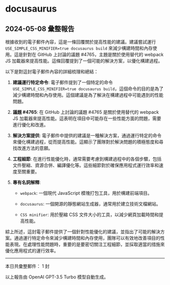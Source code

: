 # docusaurus

## 2024-05-08 彙整報告

根據收到的電子郵件內容，這是一條回覆關於提高性能的建議。建議嘗試運行 `USE_SIMPLE_CSS_MINIFIER=true docusaurus build` 來減少構建時間和內存使用。這是針對在 GitHub 上討論的議題 #4765，主題是關於使用替代的 webpack JS 加載器來提高性能。這條回覆提到了一個可能的解決方案，以優化構建過程。



以下是對這封電子郵件內容的詳細梳理和總結：



1. **建議運行特定命令**: 電子郵件提到了一個特定的命令 `USE_SIMPLE_CSS_MINIFIER=true docusaurus build`，這個命令的目的是為了減少構建時間和內存使用。這個建議是為了解決在構建過程中可能遇到的性能問題。



2. **議題 #4765**: 在 GitHub 上討論的議題 #4765 是關於使用替代的 webpack JS 加載器來提高性能。這表明在項目中可能存在一些性能方面的問題，需要進行優化和改進。



3. **解決方案提供**: 電子郵件中提供的建議是一種解決方案，通過運行特定的命令來優化構建過程，從而提高性能。這顯示了團隊對於解決問題的積極態度和尋找改進方法的意願。



4. **工程細節**: 在進行性能優化時，通常需要考慮到構建過程中的各個步驟，包括文件壓縮、資源合併、編譯優化等。這些細節對於確保應用程式運行效率和速度至關重要。



5. **專有名詞解釋**:

   - `webpack`: 一個現代 JavaScript 模塊打包工具，用於構建前端項目。

   - `docusaurus`: 一個開源的靜態網站生成器，通常用於建立技術文檔網站。

   - `CSS minifier`: 用於壓縮 CSS 文件大小的工具，以減少網頁加載時間和提高性能。



綜上所述，這封電子郵件提供了一個針對性能優化的建議，並指出了可能的解決方案。通過運行特定命令來減少構建時間和內存使用，團隊可以有效地改善項目的性能表現。在處理性能問題時，重要的是要密切關注工程細節，並採取適當的措施來優化應用程式的運行效率。



---



本日共彙整郵件： 1 封



以上報告由 OpenAI GPT-3.5 Turbo 模型自動生成。